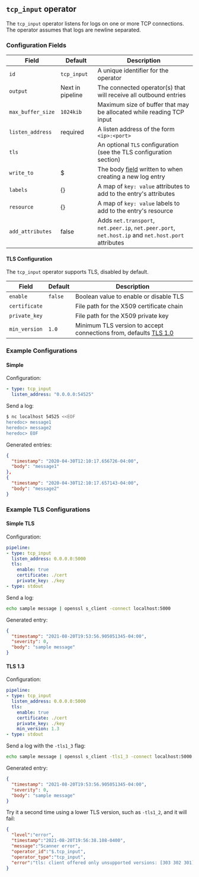 ## `tcp_input` operator

The `tcp_input` operator listens for logs on one or more TCP connections. The operator assumes that logs are newline separated.

### Configuration Fields

| Field             | Default          | Description                                                                       |
| ---               | ---              | ---                                                                               |
| `id`              | `tcp_input`      | A unique identifier for the operator                                              |
| `output`          | Next in pipeline | The connected operator(s) that will receive all outbound entries                  |
| `max_buffer_size` | `1024kib`        | Maximum size of buffer that may be allocated while reading TCP input              |
| `listen_address`  | required         | A listen address of the form `<ip>:<port>`                                        |
| `tls`             |                  | An optional `TLS` configuration (see the TLS configuration section)               |
| `write_to`        | $                | The body [field](/docs/types/field.md) written to when creating a new log entry |
| `labels`          | {}               | A map of `key: value` attributes to add to the entry's attributes                         |
| `resource`        | {}               | A map of `key: value` labels to add to the entry's resource                       |
| `add_attributes`      | false            | Adds `net.transport`, `net.peer.ip`, `net.peer.port`, `net.host.ip` and `net.host.port` attributes |

#### TLS Configuration

The `tcp_input` operator supports TLS, disabled by default.

| Field             | Default          | Description                               |
| ---               | ---              | ---                                       |
| `enable`          | `false`          | Boolean value to enable or disable TLS    |
| `certificate`     |                  | File path for the X509 certificate chain  |
| `private_key`     |                  | File path for the X509 private key        |
| `min_version`     | `1.0`            | Minimum TLS version to accept connections from, defaults [TLS 1.0](https://pkg.go.dev/crypto/tls#Config)


### Example Configurations

#### Simple

Configuration:
```yaml
- type: tcp_input
  listen_address: "0.0.0.0:54525"
```

Send a log:
```bash
$ nc localhost 54525 <<EOF
heredoc> message1
heredoc> message2
heredoc> EOF
```

Generated entries:
```json
{
  "timestamp": "2020-04-30T12:10:17.656726-04:00",
  "body": "message1"
},
{
  "timestamp": "2020-04-30T12:10:17.657143-04:00",
  "body": "message2"
}
```

### Example TLS Configurations

#### Simple TLS

Configuration:
```yaml
pipeline:
- type: tcp_input
  listen_address: 0.0.0.0:5000
  tls:
    enable: true
    certificate: ./cert
    private_key: ./key
- type: stdout
```

Send a log:
```bash
echo sample message | openssl s_client -connect localhost:5000
```

Generated entry:
```json
{
  "timestamp": "2021-08-20T19:53:56.905051345-04:00",
  "severity": 0,
  "body": "sample message"
}
```

#### TLS 1.3

Configuration:
```yaml
pipeline:
- type: tcp_input
  listen_address: 0.0.0.0:5000
  tls:
    enable: true
    certificate: ./cert
    private_key: ./key
    min_version: 1.3
- type: stdout
```

Send a log with the `-tls1_3` flag:
```bash
echo sample message | openssl s_client -tls1_3 -connect localhost:5000
```

Generated entry:
```json
{
  "timestamp": "2021-08-20T19:53:56.905051345-04:00",
  "severity": 0,
  "body": "sample message"
}
```

Try it a second time using a lower TLS version, such as `-tls1_2`, and it will fail:
```json
{
  "level":"error",
  "timestamp":"2021-08-20T19:56:38.108-0400",
  "message":"Scanner error",
  "operator_id":"$.tcp_input",
  "operator_type":"tcp_input",
  "error":"tls: client offered only unsupported versions: [303 302 301]"
}
```